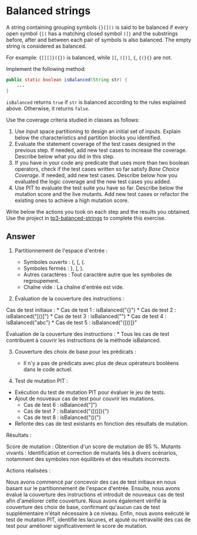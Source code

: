 # Balanced strings

A string containing grouping symbols `{}[]()` is said to be balanced if every open symbol `{[(` has a matching closed symbol `)]}` and the substrings before, after and between each pair of symbols is also balanced. The empty string is considered as balanced.

For example: `{[][]}({})` is balanced, while `][`, `([)]`, `{`, `{(}{}` are not.

Implement the following method:

```java
public static boolean isBalanced(String str) {
    ...
}
```

`isBalanced` returns `true` if `str` is balanced according to the rules explained above. Otherwise, it returns `false`.

Use the coverage criteria studied in classes as follows:

1. Use input space partitioning to design an initial set of inputs. Explain below the characteristics and partition blocks you identified.
2. Evaluate the statement coverage of the test cases designed in the previous step. If needed, add new test cases to increase the coverage. Describe below what you did in this step.
3. If you have in your code any predicate that uses more than two boolean operators, check if the test cases written so far satisfy *Base Choice Coverage*. If needed, add new test cases. Describe below how you evaluated the logic coverage and the new test cases you added.
4. Use PIT to evaluate the test suite you have so far. Describe below the mutation score and the live mutants. Add new test cases or refactor the existing ones to achieve a high mutation score.

Write below the actions you took on each step and the results you obtained.
Use the project in [tp3-balanced-strings](../code/tp3-balanced-strings) to complete this exercise.

## Answer

1. Partitionnement de l'espace d'entrée :
    *  Symboles ouverts : {, [, (.
    *  Symboles fermés : }, ], ).
    *  Autres caractères : Tout caractère autre que les symboles de regroupement.
    *  Chaîne vide : La chaîne d'entrée est vide.

2. Évaluation de la couverture des instructions :

Cas de test initiaux :
    *  Cas de test 1 : isBalanced("{}")
    *  Cas de test 2 : isBalanced("[()]")
    *  Cas de test 3 : isBalanced("")
    *  Cas de test 4 : isBalanced("abc")
    *  Cas de test 5 : isBalanced("{[()]}"

Évaluation de la couverture des instructions :
    *  Tous les cas de test contribuent à couvrir les instructions de la méthode isBalanced.

3. Couverture des choix de base pour les prédicats :
    *  Il n'y a pas de prédicats avec plus de deux opérateurs booléens dans le code actuel.

4. Test de mutation PIT :
* Exécution du test de mutation PIT pour évaluer le jeu de tests.
* Ajout de nouveaux cas de test pour couvrir les mutations.
     * Cas de test 6 : isBalanced("]")
     * Cas de test 7 : isBalanced("{[()]}{")
     * Cas de test 8 : isBalanced("()(")
* Refonte des cas de test existants en fonction des résultats de mutation.
  
Résultats :

Score de mutation : Obtention d'un score de mutation de 85 %.
Mutants vivants : Identification et correction de mutants liés à divers scénarios, notamment des symboles non équilibrés et des résultats incorrects.

Actions réalisées :

Nous avons commencé par concevoir des cas de test initiaux en nous basant sur le partitionnement de l'espace d'entrée. Ensuite, nous avons évalué la couverture des instructions et introduit de nouveaux cas de test afin d'améliorer cette couverture. Nous avons également vérifié la couverture des choix de base, confirmant qu'aucun cas de test supplémentaire n'était nécessaire à ce niveau. Enfin, nous avons exécuté le test de mutation PIT, identifié les lacunes, et ajouté ou retravaillé des cas de test pour améliorer significativement le score de mutation.

